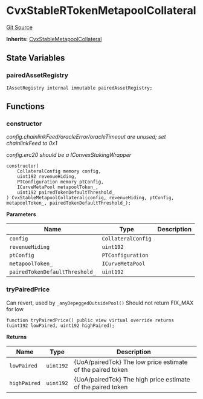 # CvxStableRTokenMetapoolCollateral
[Git Source](https://github.com/larrythecucumber321/protocol/blob/3222eb21fbb20ddd3d3fa2233072dfa96ea3e340/contracts/plugins/assets/convex/CvxStableRTokenMetapoolCollateral.sol)

**Inherits:**
[CvxStableMetapoolCollateral](/src/contracts/plugins/assets/convex/CvxStableMetapoolCollateral.sol/contract.CvxStableMetapoolCollateral.md)


## State Variables
### pairedAssetRegistry

```solidity
IAssetRegistry internal immutable pairedAssetRegistry;
```


## Functions
### constructor

*config.chainlinkFeed/oracleError/oracleTimeout are unused; set chainlinkFeed to 0x1*

*config.erc20 should be a IConvexStakingWrapper*


```solidity
constructor(
    CollateralConfig memory config,
    uint192 revenueHiding,
    PTConfiguration memory ptConfig,
    ICurveMetaPool metapoolToken_,
    uint192 pairedTokenDefaultThreshold_
) CvxStableMetapoolCollateral(config, revenueHiding, ptConfig, metapoolToken_, pairedTokenDefaultThreshold_);
```
**Parameters**

|Name|Type|Description|
|----|----|-----------|
|`config`|`CollateralConfig`||
|`revenueHiding`|`uint192`||
|`ptConfig`|`PTConfiguration`||
|`metapoolToken_`|`ICurveMetaPool`||
|`pairedTokenDefaultThreshold_`|`uint192`||


### tryPairedPrice

Can revert, used by `_anyDepeggedOutsidePool()`
Should not return FIX_MAX for low


```solidity
function tryPairedPrice() public view virtual override returns (uint192 lowPaired, uint192 highPaired);
```
**Returns**

|Name|Type|Description|
|----|----|-----------|
|`lowPaired`|`uint192`|{UoA/pairedTok} The low price estimate of the paired token|
|`highPaired`|`uint192`|{UoA/pairedTok} The high price estimate of the paired token|


